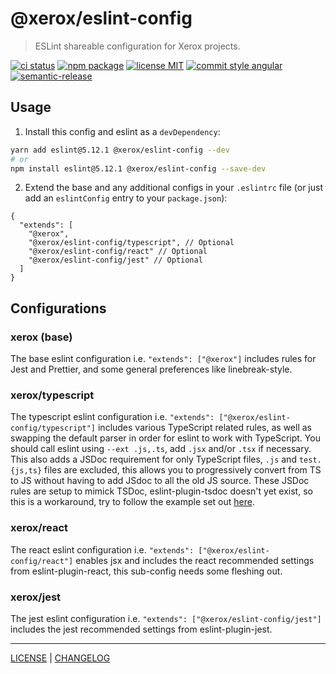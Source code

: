 # @xerox/eslint-config

> ESLint shareable configuration for Xerox projects.

[![ci status][ci-badge]][ci-link]
[![npm package][npm-badge]][npm-link]
[![license MIT][license-badge]][license-link]
[![commit style angular][commit-style-badge]][commit-style-link]
[![semantic-release][semantic-release-badge]][semantic-release-link]

## Usage
1. Install this config and eslint as a `devDependency`:
```bash
yarn add eslint@5.12.1 @xerox/eslint-config --dev
# or
npm install eslint@5.12.1 @xerox/eslint-config --save-dev
```
2. Extend the base and any additional configs in your `.eslintrc` file (or just add an `eslintConfig` entry to your `package.json`):
```jsonc
{
  "extends": [
    "@xerox",
    "@xerox/eslint-config/typescript", // Optional
    "@xerox/eslint-config/react" // Optional
    "@xerox/eslint-config/jest" // Optional
  ]
}
```

## Configurations
### xerox (base)
The base eslint configuration i.e. `"extends": ["@xerox"]` includes rules for Jest and Prettier, and some general preferences like linebreak-style.
### xerox/typescript
The typescript eslint configuration i.e. `"extends": ["@xerox/eslint-config/typescript"]` includes various TypeScript related rules, as well as swapping the default parser in order for eslint to work with TypeScript. You should call eslint using `--ext .js,.ts`, add `.jsx` and/or `.tsx` if necessary. This also adds a JSDoc requirement for only TypeScript files, `.js` and `test.{js,ts}` files are excluded, this allows you to progressively convert from TS to JS without having to add JSdoc to all the old JS source. These JSDoc rules are setup to mimick TSDoc, eslint-plugin-tsdoc doesn't yet exist, so this is a workaround, try to follow the example set out [here](https://github.com/Microsoft/tsdoc).
### xerox/react
The react eslint configuration i.e. `"extends": ["@xerox/eslint-config/react"]` enables jsx and includes the react recommended settings from eslint-plugin-react, this sub-config needs some fleshing out.

### xerox/jest
The jest eslint configuration i.e. `"extends": ["@xerox/eslint-config/jest"]` includes the jest recommended settings from eslint-plugin-jest.

---
[LICENSE][license-link] | [CHANGELOG][changelog-link]

[license-link]: ../../LICENSE
[changelog-link]: ./CHANGELOG.md

[ci-badge]: https://flat.badgen.net/github/checks/xeroxinteractive/config/release?label=ci
[ci-link]: https://github.com/xeroxinteractive/config/actions?query=branch%3Arelease

[npm-badge]: https://flat.badgen.net/npm/v/@xerox/eslint-config?color=cyan
[npm-link]: https://www.npmjs.com/package/@xerox/eslint-config

[license-badge]: https://flat.badgen.net/badge/license/MIT

[commit-style-badge]: https://flat.badgen.net/badge/commit%20style/angular/purple
[commit-style-link]: https://github.com/angular/angular.js/blob/master/DEVELOPERS.md#-git-commit-guidelines

[semantic-release-badge]: https://flat.badgen.net/badge/%20%20%F0%9F%93%A6%F0%9F%9A%80/semantic%20release/e10079
[semantic-release-link]: https://github.com/semantic-release/semantic-release
